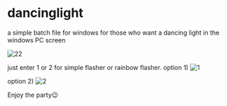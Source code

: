 # dancinglight
a simple batch file for windows for those who want a dancing light in the windows PC screen

![22](https://github.com/Ghoreish/dancinglight/assets/46873759/5f3442d6-3681-4e71-ac47-c98f4790b4d7)

just enter 1 or 2 for simple flasher or rainbow flasher.
option 1)
![1](https://github.com/Ghoreish/dancinglight/assets/46873759/71e371ce-a95c-46a7-8181-6bd70a87410f)

option 2)
![2](https://github.com/Ghoreish/dancinglight/assets/46873759/1160d193-818b-4f79-830d-98d600b9aa4f)

Enjoy the party😉
